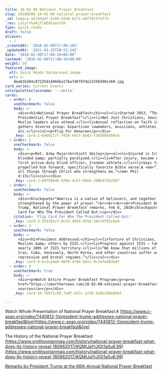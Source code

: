 ```yaml
---
title: 18.02.08 National Prayer Breakfast
slug: 20180208-18-02-08-national-prayer-breakfast
_id: legacy-a2194a4f-5c60-42e6-b1f2-e8f70157af7a
_rev: LotyrYkaRjTl0E452wJfG9
type: quick_reads
draft: false
aliases:
  - /
_createdAt: '2018-02-08T17:00:16Z'
_updatedAt: '2021-03-25T20:52:24Z'
date: '2018-02-08T17:00:16+00:00'
lastmod: '2018-02-08T17:00:16+00:00'
weight: 50
featured_image:
  alt: Quick Reads background image
  url: >-
    dea61b284c87225d1d48dba17ba7d6f97de21558360x360.jpg
card_series: Current Events
colorpaletteclassname: '--white'
cards:
  - order: 0
    useCheckmark: false
    body: >-
      <div><h1>National Prayer Breakfast</h1><ul><li>Started 1953, “The
      Presidential Prayer Breakfast”</li><li>Not Just Christians; Jewish &amp;
      Muslim leaders also attend.</li><li>Annual reflection on faith in America
      gathers diverse group: bipartisan lawmakers, musicians, athletes, military
      etc.</li></ul><p>Flip For Honoree</p></div>
    _key: card-1-64602177-f058-4dcf-8e02-f36d805456cb
  - order: 1
    useCheckmark: false
    body: >-
      <div><p>Ret. Army Major<br>Scott Smiley</p><ul><li>Injured in Iraq;
      blinded &amp; partially paralyzed.</li><li>After injury, became Army’s
      first active-duty blind officer; Ironman athlete.</li><li>Says faith
      propelled him forward, specifically favorite Bible verse:A <em>“I can do
      all things through Christ who strengthens me.”</em> Phil
      4:13</li></ul></div>
    _key: card-2-b8759b4b-939e-4cb7-89eb-290b479e298f
  - order: 2
    useCheckmark: false
    body: >-
      <div><blockquote>“America is a nation of believers, and together we are
      strengthened by the power of prayer.”<br><br><br><br>President Donald J.
      Trump, National Prayer Breakfast remarks, Feb 8, 2018</blockquote><p>Flip
      Card For Who The President Called Out:</p></div>
    citation: 'Flip Card For Who The President Called Out:'
    _key: card-3-2b3291cf-0c52-4054-9318-28e7d701c8a9
  - order: 3
    useCheckmark: false
    body: >-
      <div><h1>President Addressed:</h1><ul><li>Torture of Christians, Jews,
      Muslims &amp; others by ISIS.</li><li>Progress against ISIS – taking back
      nearly 100% of ISIS territory.</li><li>“We know that millions of people in
      Iran, Cuba, Venezuela, North Korea, and other countries suffer under
      repressive and brutal regimes.”</li></ul></div>
    _key: card-4-6c2ce4a0-8878-4784-9411-8c1efe083bdf
  - order: 4
    useCheckmark: true
    body: >-
      <div><p>Watch Entire Prayer Breakfast Program</p><p><a
      href="https://smarthernews.com/18-02-08-national-prayer-breakfast/">view
      sources</a></p></div>
    _key: card-10-76bf1c9d-7a8f-437c-a738-5e05109a9b0f

---
```

Watch Whole Presentation of National Prayer Breakfast:A [https://www.c-span.org/video/?440812-1/president-trump-addresses-national-prayer-breakfast&live](https://www.c-span.org/video/?440812-1/president-trump-addresses-national-prayer-breakfast&live)

The History of the National Prayer Breakfast  
[https://www.smithsonianmag.com/history/national-prayer-breakfast-what-does-its-history-reveal-180962017/#QMtJaYrJlGt1a0u6.99](https://www.smithsonianmag.com/history/national-prayer-breakfast-what-does-its-history-reveal-180962017/#QMtJaYrJlGt1a0u6.99)

[Remarks by President Trump at the 66th Annual National Prayer Breakfast](https://www.whitehouse.gov/briefings-statements/remarks-president-trump-66th-annual-national-prayer-breakfast/)
